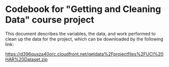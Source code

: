 # Codebook for "Getting and Cleaning Data" course project
This document describes the variables, the data, and work performed to clean up the data for the project,
which can be downloaded by the following link:

https://d396qusza40orc.cloudfront.net/getdata%2Fprojectfiles%2FUCI%20HAR%20Dataset.zip
